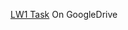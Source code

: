 [LW1 Task](https://docs.google.com/document/d/1U2BALF-el82V0EXg5Txjidgngke_77MG/edit?usp=sharing&ouid=112048478483378588200&rtpof=true&sd=true) On GoogleDrive